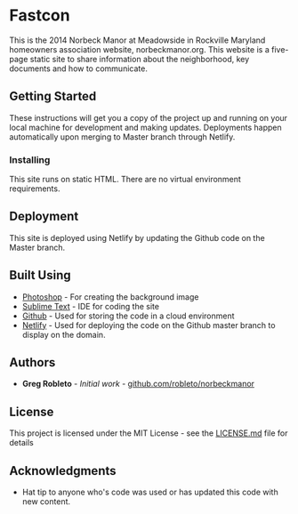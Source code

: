 # Fastcon

This is the 2014 Norbeck Manor at Meadowside in Rockville Maryland homeowners association website, norbeckmanor.org. This website is a five-page static site to share information about the neighborhood, key documents and how to communicate.

## Getting Started

These instructions will get you a copy of the project up and running on your local machine for development and making updates. Deployments happen automatically upon merging to Master branch through Netlify.


### Installing

This site runs on static HTML. There are no virtual environment requirements.


## Deployment

This site is deployed using Netlify by updating the Github code on the Master branch.


## Built Using

* [Photoshop](http:www.adobe.com/products/photoshop.html) - For creating the background image
* [Sublime Text](https://www.sublimetext.com/) - IDE for coding the site
* [Github](https://github.com/) - Used for storing the code in a cloud environment
* [Netlify](https://netlify.com/) - Used for deploying the code on the Github master branch to display on the domain.


## Authors

* **Greg Robleto** - *Initial work* - [github.com/robleto/norbeckmanor](https://github.com/robleto/norbeckmanor)


## License

This project is licensed under the MIT License - see the [LICENSE.md](LICENSE.md) file for details


## Acknowledgments

* Hat tip to anyone who's code was used or has updated this code with new content.

